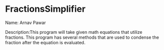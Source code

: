 # FractionsSimplifier

Name: Arnav Pawar

Description:This program will take given math equations that utilize fractions. This program has several methods that are used to condense the fraction after the equation is evaluated. 
